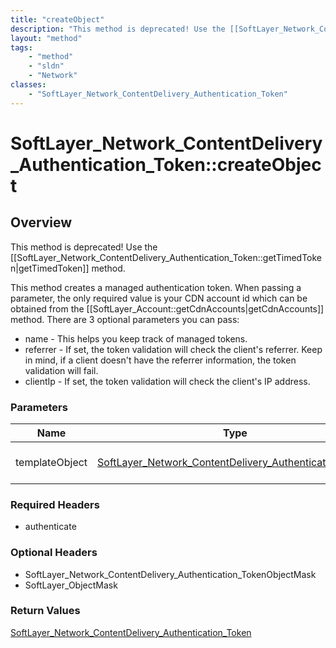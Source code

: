 ```yaml
---
title: "createObject"
description: "This method is deprecated! Use the [[SoftLayer_Network_ContentDelivery_Authentication_Token::getTimedToken|getTimedToken... "
layout: "method"
tags:
    - "method"
    - "sldn"
    - "Network"
classes:
    - "SoftLayer_Network_ContentDelivery_Authentication_Token"
---
```

# SoftLayer_Network_ContentDelivery_Authentication_Token::createObject
## Overview 
This method is deprecated! Use the [[SoftLayer_Network_ContentDelivery_Authentication_Token::getTimedToken|getTimedToken]] method. 

This method creates a managed authentication token. When passing a parameter, the only required value is your CDN account id which can be obtained from the [[SoftLayer_Account::getCdnAccounts|getCdnAccounts]] method. There are 3 optional parameters you can pass: 


* name - This helps you keep track of managed tokens.
* referrer - If set, the token validation will check the client's referrer. Keep in mind, if a client doesn't have the referrer information, the token validation will fail.
* clientIp - If set, the token validation will check the client's IP address.



### Parameters 
|Name | Type | Description |
| --- | --- | --- |
|templateObject| <a href='/reference/datatypes/SoftLayer_Network_ContentDelivery_Authentication_Token'>SoftLayer_Network_ContentDelivery_Authentication_Token </a>| The SoftLayer_Network_ContentDelivery_Authentication_Token object that you wish to create.|


### Required Headers
* authenticate

### Optional Headers
* SoftLayer_Network_ContentDelivery_Authentication_TokenObjectMask
* SoftLayer_ObjectMask

### Return Values
<a href='/reference/datatypes/SoftLayer_Network_ContentDelivery_Authentication_Token'>SoftLayer_Network_ContentDelivery_Authentication_Token </a>


